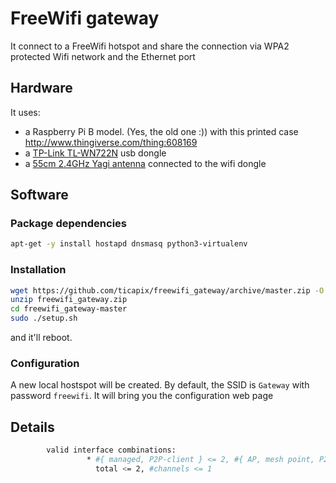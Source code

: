 # FreeWifi gateway

It connect to a FreeWifi hotspot and share the connection via WPA2 protected Wifi network and the Ethernet port 

## Hardware
It uses:
- a Raspberry Pi B model. (Yes, the old one :)) with this printed case http://www.thingiverse.com/thing:608169
- a [TP-Link TL-WN722N](http://www.tp-link.com/en/products/details/cat-11_TL-WN722N.html) usb dongle
- a [55cm 2.4GHz Yagi antenna](https://www.aliexpress.com/item/Hot-RP-SMA-2-4GHz-25-DBi-Yagi-Wireless-WLAN-WiFi-Antenna-For-Modem-PCI-Card/32608303098.html) connected to the wifi dongle

## Software

### Package dependencies

```sh
apt-get -y install hostapd dnsmasq python3-virtualenv
```

### Installation

```sh
wget https://github.com/ticapix/freewifi_gateway/archive/master.zip -O freewifi_gateway.zip
unzip freewifi_gateway.zip
cd freewifi_gateway-master
sudo ./setup.sh
```
and it'll reboot.

### Configuration

A new local hostspot will be created. By default, the SSID is `Gateway` with password `freewifi`. It will bring you the configuration web page

## Details

```sh
        valid interface combinations:
                 * #{ managed, P2P-client } <= 2, #{ AP, mesh point, P2P-GO } <= 2,
                   total <= 2, #channels <= 1
```
